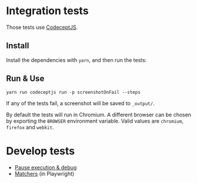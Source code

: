 # Integration tests

Those tests use [CodeceptJS](https://codecept.io/).

## Install

Install the dependencies with `yarn`, and then run the tests:

## Run & Use

```
yarn run codeceptjs run -p screenshotOnFail --steps
```

If any of the tests fail, a screenshot will be saved to `_output/`.

By default the tests will run in Chromium. A different browser can be chosen by exporting the `BROWSER` environment variable. Valid values are `chromium`, `firefox` and `webkit`.

# Develop tests

- [Pause execution & debug](https://codecept.io/basics/#pause)
- [Matchers](https://codecept.io/helpers/Playwright/#fillfield) (in Playwright)
